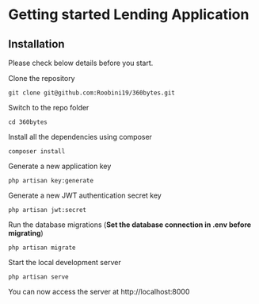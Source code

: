 # Getting started Lending Application

## Installation

Please check below details before you start.

Clone the repository

    git clone git@github.com:Roobini19/360bytes.git

Switch to the repo folder

    cd 360bytes

Install all the dependencies using composer

    composer install

Generate a new application key

    php artisan key:generate

Generate a new JWT authentication secret key

    php artisan jwt:secret

Run the database migrations (**Set the database connection in .env before migrating**)

    php artisan migrate

Start the local development server

    php artisan serve

You can now access the server at http://localhost:8000
